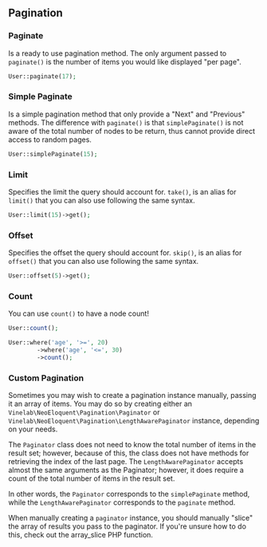 ## Pagination

### Paginate
Is a ready to use pagination method. The only argument passed to `paginate()` is the number of items you would like displayed "per page".

```php
User::paginate(17);
```

### Simple Paginate
Is a simple pagination method that only provide a "Next" and "Previous" methods. The difference with `paginate()` is that `simplePaginate()` is not aware of the total number of nodes to be return, thus cannot provide direct access to random pages.

```php
User::simplePaginate(15);
```

### Limit
Specifies the limit the query should account for. `take()`, is an alias for `limit()` that you can also use following the same syntax.

```php
User::limit(15)->get();
```

### Offset
Specifies the offset the query should account for. `skip()`, is an alias for `offset()` that you can also use following the same syntax.

```php
User::offset(5)->get();
```

### Count
You can use `count()` to have a node count!

```php
User::count();
```

```php
User::where('age', '>=', 20)
        ->where('age', '<=', 30)
        ->count();
```

### Custom Pagination
Sometimes you may wish to create a pagination instance manually, passing it an array of items. You may do so by creating either an `Vinelab\NeoEloquent\Pagination\Paginator` or `Vinelab\NeoEloquent\Pagination\LengthAwarePaginator` instance, depending on your needs.

The `Paginator` class does not need to know the total number of items in the result set; however, because of this, the class does not have methods for retrieving the index of the last page. The `LengthAwarePaginator` accepts almost the same arguments as the Paginator; however, it does require a count of the total number of items in the result set.

In other words, the `Paginator` corresponds to the `simplePaginate` method, while the `LengthAwarePaginator` corresponds to the `paginate` method.

When manually creating a `paginator` instance, you should manually "slice" the array of results you pass to the paginator. If you're unsure how to do this, check out the array_slice PHP function.

